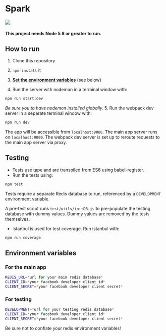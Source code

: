 # Spark
![](https://circleci.com/gh/DRDD2016/app.svg?style=shield&circle-token=:circle-token)

#### This project needs Node 5.6 or greater to run.

## How to run


1. Clone this repository

2. `npm install` it

3. [**Set the environment variables**](#env) (see below)

4. Run the server with nodemon in a terminal window with:
```bash
npm run start:dev
```
*Be sure you to have nodemon installed globally.*
5. Run the webpack dev server in a separate terminal window with:
```bash
npm run dev
```

The app will be accessible from `localhost:8080`.  The main app server runs on `localhost:9000`.  The webpack dev server is set up to reroute requests to the main app server via proxy.

## Testing
* Tests use tape and are transpiled from ES6 using babel-register.
* Run the tests using:
```bash
npm test
```

Tests require a separate Redis database to run, referenced by a `DEVELOPMENT` environment variable.

A pre-test script runs `test/utils/initDB.js` to pre-populate the testing database with dummy values.  Dummy values are removed by the tests themselves.

* Istanbul is used for test coverage.  Run istanbul with:
```bash
npm run coverage
```

## <a name='#env'></a>Environment variables
### For the main app
```bash
REDIS_URL=*url for your main redis database*
CLIENT_ID=*your facebook developer client id*
CLIENT_SECRET=*your facebook developer client secret*
```


### For testing
```bash
DEVELOPMENT=*url for your testing redis database*
CLIENT_ID=*your facebook developer client id*
CLIENT_SECRET=*your facebook developer client secret*
```

Be sure not to conflate your redis environment variables!
